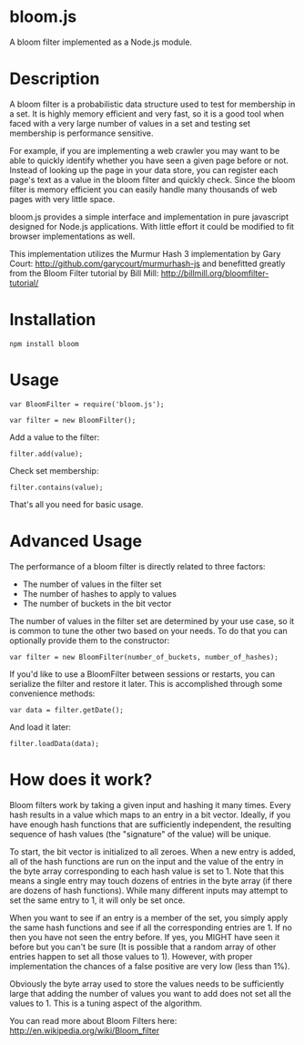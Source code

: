 bloom.js
========

A bloom filter implemented as a Node.js module. 

Description
========
A bloom filter is a probabilistic data structure used to test for membership in a set. It is highly memory efficient and very fast, so it is a good tool when faced with a very large number of values in a set and testing set membership is performance sensitive.  

For example, if you are implementing a web crawler you may want to be able to quickly identify whether you have seen a given page before or not. Instead of looking up the page in your data store, you can register each page's text as a value in the bloom filter and quickly check. Since the bloom filter is memory efficient you can easily handle many thousands of web pages with very little space. 

bloom.js provides a simple interface and implementation in pure javascript designed for Node.js applications. With little effort it could be modified to fit browser implementations as well.

This implementation utilizes the Murmur Hash 3 implementation by Gary Court: http://github.com/garycourt/murmurhash-js and benefitted greatly from the Bloom Filter tutorial by Bill Mill: http://billmill.org/bloomfilter-tutorial/

Installation
========
    npm install bloom
    
Usage
========
    var BloomFilter = require('bloom.js');
    
    var filter = new BloomFilter();

Add a value to the filter:

    filter.add(value); 
    
Check set membership:

    filter.contains(value);
    
That's all you need for basic usage.

Advanced Usage
========
The performance of a bloom filter is directly related to three factors: 
 * The number of values in the filter set
 * The number of hashes to apply to values
 * The number of buckets in the bit vector
 
The number of values in the filter set are determined by your use case, so it is common to tune the other two based on your needs. To do that you can optionally provide them to the constructor:

	var filter = new BloomFilter(number_of_buckets, number_of_hashes);
  
If you'd like to use a BloomFilter between sessions or restarts, you can serialize the filter and restore it later. This is accomplished through some convenience methods:

    var data = filter.getDate();
    
And load it later:

    filter.loadData(data);

How does it work?
========
Bloom filters work by taking a given input and hashing it many times. Every hash results in a value which maps to an entry in a bit vector. Ideally, if you have enough hash functions that are sufficiently independent, the resulting sequence of hash values (the "signature" of the value) will be unique. 

To start, the bit vector is initialized to all zeroes. When a new entry is added, all of the hash functions are run on the input and the value of the entry in the byte array corresponding to each hash value is set to 1. Note that this means a single entry may touch dozens of entries in the byte array (if there are dozens of hash functions). While many different inputs may attempt to set the same entry to 1, it will only be set once. 

When you want to see if an entry is a member of the set, you simply apply the same hash functions and see if all the corresponding entries are 1. If no then you have not seen the entry before. If yes, you MIGHT have seen it before but you can't be sure (It is possible that a random array of other entries happen to set all those values to 1). However, with proper implementation the chances of a false positive are very low (less than 1%). 

Obviously the byte array used to store the values needs to be sufficiently large that adding the number of values you want to add does not set all the values to 1. This is a tuning aspect of the algorithm.

You can read more about Bloom Filters here: http://en.wikipedia.org/wiki/Bloom_filter

